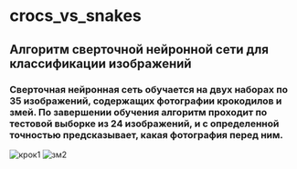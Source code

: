 # crocs_vs_snakes
## Алгоритм сверточной нейронной сети для классификации изображений
### Сверточная нейронная сеть обучается на двух наборах по 35 изображений, содержащих фотографии крокодилов и змей. По завершении обучения алгоритм проходит по тестовой выборке из 24 изображений, и с определенной точностью предсказывает, какая фотография перед ним.
![крок1](https://github.com/egormorgunov/crocs_vs_snakes/assets/108347547/c92a4a1f-999a-4b52-918d-d6fd56dedba6) ![зм2](https://github.com/egormorgunov/crocs_vs_snakes/assets/108347547/a2bf7dec-e5e8-4b53-a73c-383ecea84f5c)
